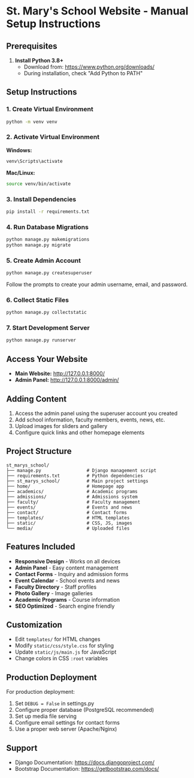 # St. Mary's School Website - Manual Setup Instructions

## Prerequisites
1. **Install Python 3.8+**
   - Download from: https://www.python.org/downloads/
   - During installation, check "Add Python to PATH"

## Setup Instructions

### 1. Create Virtual Environment
```bash
python -m venv venv
```

### 2. Activate Virtual Environment
**Windows:**
```bash
venv\Scripts\activate
```

**Mac/Linux:**
```bash
source venv/bin/activate
```

### 3. Install Dependencies
```bash
pip install -r requirements.txt
```

### 4. Run Database Migrations
```bash
python manage.py makemigrations
python manage.py migrate
```

### 5. Create Admin Account
```bash
python manage.py createsuperuser
```
Follow the prompts to create your admin username, email, and password.

### 6. Collect Static Files
```bash
python manage.py collectstatic
```

### 7. Start Development Server
```bash
python manage.py runserver
```

## Access Your Website
- **Main Website:** http://127.0.0.1:8000/
- **Admin Panel:** http://127.0.0.1:8000/admin/

## Adding Content
1. Access the admin panel using the superuser account you created
2. Add school information, faculty members, events, news, etc.
3. Upload images for sliders and gallery
4. Configure quick links and other homepage elements

## Project Structure
```
st_marys_school/
├── manage.py                 # Django management script
├── requirements.txt          # Python dependencies
├── st_marys_school/          # Main project settings
├── home/                     # Homepage app
├── academics/                # Academic programs
├── admissions/               # Admissions system
├── faculty/                  # Faculty management
├── events/                   # Events and news
├── contact/                  # Contact forms
├── templates/                # HTML templates
├── static/                   # CSS, JS, images
└── media/                    # Uploaded files
```

## Features Included
- **Responsive Design** - Works on all devices
- **Admin Panel** - Easy content management
- **Contact Forms** - Inquiry and admission forms
- **Event Calendar** - School events and news
- **Faculty Directory** - Staff profiles
- **Photo Gallery** - Image galleries
- **Academic Programs** - Course information
- **SEO Optimized** - Search engine friendly

## Customization
- Edit `templates/` for HTML changes
- Modify `static/css/style.css` for styling
- Update `static/js/main.js` for JavaScript
- Change colors in CSS `:root` variables

## Production Deployment
For production deployment:
1. Set `DEBUG = False` in settings.py
2. Configure proper database (PostgreSQL recommended)
3. Set up media file serving
4. Configure email settings for contact forms
5. Use a proper web server (Apache/Nginx)

## Support
- Django Documentation: https://docs.djangoproject.com/
- Bootstrap Documentation: https://getbootstrap.com/docs/